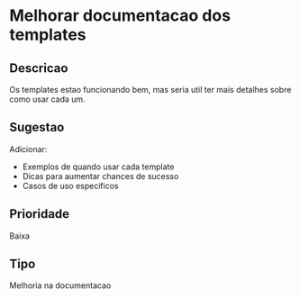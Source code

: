 ﻿# Melhorar documentacao dos templates

## Descricao
Os templates estao funcionando bem, mas seria util ter mais detalhes sobre como usar cada um.

## Sugestao
Adicionar:
- Exemplos de quando usar cada template
- Dicas para aumentar chances de sucesso
- Casos de uso especificos

## Prioridade
Baixa

## Tipo
Melhoria na documentacao

